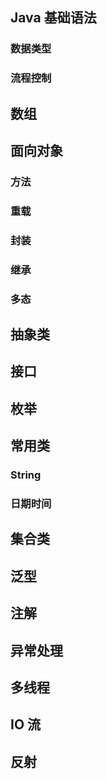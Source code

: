 ## Java 基础语法
  ### 数据类型
  ### 流程控制
## 数组
## 面向对象
  ### 方法
  ### 重载
  ### 封装
  ### 继承
  ### 多态
## 抽象类
## 接口
## 枚举
## 常用类
  ### String
  ### 日期时间
## 集合类



## 泛型
## 注解
## 异常处理
## 多线程
## IO 流
## 反射
